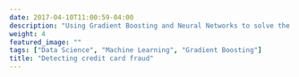 ```yaml
---
date: 2017-04-10T11:00:59-04:00
description: "Using Gradient Boosting and Neural Networks to solve the problem of detecting credit card fraud."
weight: 4
featured_image: ""
tags: ["Data Science", "Machine Learning", "Gradient Boosting"]
title: "Detecting credit card fraud"
---
```


